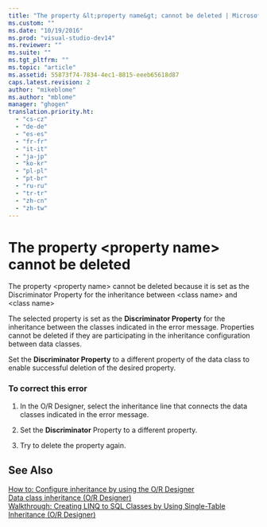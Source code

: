 ```yaml
---
title: "The property &lt;property name&gt; cannot be deleted | Microsoft Docs"
ms.custom: ""
ms.date: "10/19/2016"
ms.prod: "visual-studio-dev14"
ms.reviewer: ""
ms.suite: ""
ms.tgt_pltfrm: ""
ms.topic: "article"
ms.assetid: 55873f74-7834-4ec1-8815-eeeb65618d87
caps.latest.revision: 2
author: "mikeblome"
ms.author: "mblome"
manager: "ghogen"
translation.priority.ht: 
  - "cs-cz"
  - "de-de"
  - "es-es"
  - "fr-fr"
  - "it-it"
  - "ja-jp"
  - "ko-kr"
  - "pl-pl"
  - "pt-br"
  - "ru-ru"
  - "tr-tr"
  - "zh-cn"
  - "zh-tw"
---
```

# The property &lt;property name&gt; cannot be deleted
The property \<property name> cannot be deleted because it is set as the Discriminator Property for the inheritance between \<class name> and \<class name>  
  
 The selected property is set as the **Discriminator Property** for the inheritance between the classes indicated in the error message. Properties cannot be deleted if they are participating in the inheritance configuration between data classes.  
  
 Set the **Discriminator Property** to a different property of the data class to enable successful deletion of the desired property.  
  
### To correct this error  
  
1.  In the O/R Designer, select the inheritance line that connects the data classes indicated in the error message.  
  
2.  Set the **Discriminator** Property to a different property.  
  
3.  Try to delete the property again.  
  
## See Also  
 [How to: Configure inheritance by using the O/R Designer](../data-tools/how-to-configure-inheritance-by-using-the-o-r-designer.md)   
 [Data class inheritance (O/R Designer)](../data-tools/data-class-inheritance-o-r-designer.md)   
 [Walkthrough: Creating LINQ to SQL Classes by Using Single-Table Inheritance (O/R Designer)](../data-tools/walkthrough-creating-linq-to-sql-classes-by-using-single-table-inheritance-o-r-designer.md)